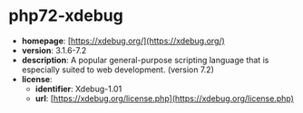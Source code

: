 # php72-xdebug

- **homepage**: [https://xdebug.org/](https://xdebug.org/)
- **version**: 3.1.6-7.2
- **description**: A popular general-purpose scripting language that is especially suited to web development. (version 7.2)
- **license**:
  - **identifier**: Xdebug-1.01
  - **url**: [https://xdebug.org/license.php](https://xdebug.org/license.php)

